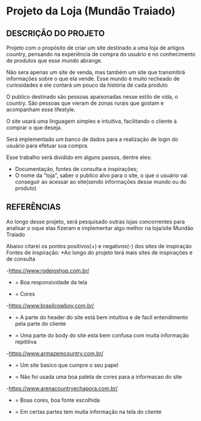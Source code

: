 # Projeto da Loja (Mundão Traiado)

DESCRIÇÃO DO PROJETO
-----------------------------------------------------------------------------------------------------------------------------------------------------------------------
  Projeto com o propósito de criar um site destinado a uma loja de artigos country, pensando na experiência de compra do usuário e no conhecimento de produtos que esse mundo abrange.
  
  Não sera apenas um site de venda, mas também um site que transmitirá informações sobre o que ela vende. Esse mundo é muito recheado de curiosidades e ele contará um pouco da história de cada produto
  
  O publico destinado são pessoas apaixonadas nesse estilo de vida, o country. São pessoas que vieram de zonas rurais que gostam e acompanham esse lifestyle.
  
  O site usará uma linguagem simples e intuitiva, facilitando o cliente à comprar o que deseja.
  
  Será implementado um banco de dados para a realização de login do usuário para efetuar sua compra.

Esse trabalho será dividido em alguns passos, dentre eles:
  - Documentação, fontes de consulta e inspirações;
  - O nome da "loja", saber o publico alvo para o site, o que o usuário vai conseguir ao acessar ao site(sendo informações desse mundo ou do produto) 
  
REFERÊNCIAS  
-----------------------------------------------------------------------------------------------------------------------------------------------------------------------

  Ao longo desse projeto, será pesquisado outras lojas concorrentes para analisar o oque elas fizeram e implementar algo melhor na loja/site Mundão Traiado

  Abaixo citarei os pontos positivos(+) e negativos(-) dos sites de inspiração
Fontes de inspiração:
*Ao longo do projeto terá mais sites de inspirações e de consulta

-https://www.rodeioshop.com.br/ 
+ = Boa responsividade da tela
- = Cores

-https://www.brasilcowboy.com.br/
+ = A parte do header do site está bem intuitiva e de facil entendimento pela parte do cliente
- = Uma parte do body do site esta bem confusa com muita informação repititiva

-https://www.armazemcountry.com.br/
+ =  Um site basico que cumpre o seu papel
- = Não foi usada uma boa paleta de cores para a informacao do site

-https://www.arenacountryechapora.com.br/
+ = Boas cores, boa fonte escolhida
- = Em certas partes tem muita informação na tela do cliente
